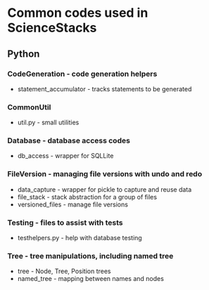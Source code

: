 # Common codes used in ScienceStacks

## Python

### CodeGeneration - code generation helpers
- statement_accumulator - tracks statements to be generated

### CommonUtil

- util.py - small utilities

### Database - database access codes

- db_access - wrapper for SQLLite

### FileVersion - managing file versions with undo and redo

- data_capture - wrapper for pickle to capture and reuse data
- file_stack - stack abstraction for a group of files
- versioned_files - manage file versions

### Testing - files to assist with tests

- testhelpers.py - help with database testing

### Tree -  tree manipulations, including named tree

- tree - Node, Tree, Position trees
- named_tree - mapping between names and nodes

